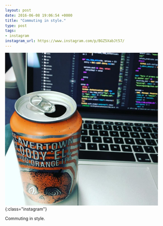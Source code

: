 ```yaml
---
layout: post
date: 2016-06-08 19:06:54 +0000
title: "Commuting in style."
type: post
tags:
- instagram
instagram_url: https://www.instagram.com/p/BGZ5XabJt57/
---
```


![Instagram - BGZ5XabJt57](/img/BGZ5XabJt57.jpg){:class="instagram"}

Commuting in style.
